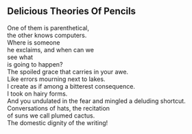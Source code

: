 Delicious Theories Of Pencils
-----------------------------
One of them is parenthetical,  
the other knows computers.  
Where is someone  
he exclaims, and when can we  
see what  
is going to happen?  
The spoiled grace that carries in your awe.  
Like errors mourning next to lakes.  
I create as if among a bitterest consequence.  
I took on hairy forms.  
And you undulated in the fear and mingled a deluding shortcut.  
Conversations of hats, the recitation  
of suns we call plumed cactus.  
The domestic dignity of the writing!  
